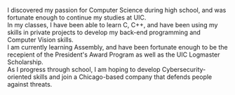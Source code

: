I discovered my passion for Computer Science during high school, and was fortunate enough to continue my studies at UIC.  
In my classes, I have been able to learn C, C++, and have been using my skills in private projects to develop my back-end programming and Computer Vision skills.  
I am currently learning Assembly, and have been fortunate enough to be the recepient of the President's Award Program as well as the UIC Logmaster Scholarship.  
As I progress through school, I am hoping to develop Cybersecurity-oriented skills and join a Chicago-based company that defends people against threats.  
<!--
**pmaga2/pmaga2** is a ✨ _special_ ✨ repository because its `README.md` (this file) appears on your GitHub profile.

Here are some ideas to get you started:

- 🔭 I’m currently working on ...
- 🌱 I’m currently learning ...
- 👯 I’m looking to collaborate on ...
- 🤔 I’m looking for help with ...
- 💬 Ask me about ...
- 📫 How to reach me: ...
- 😄 Pronouns: ...
- ⚡ Fun fact: ...
-->
